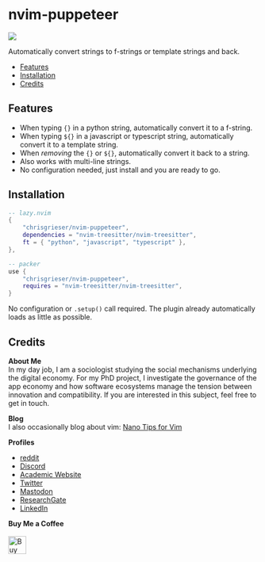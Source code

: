 <!-- LTeX: enabled=false -->
# nvim-puppeteer <!-- LTeX: enabled=true -->
<a href="https://dotfyle.com/plugins/chrisgrieser/nvim-puppeteer"><img src="https://dotfyle.com/plugins/chrisgrieser/nvim-puppeteer/shield" /></a>

Automatically convert strings to f-strings or template strings and back.

<!--toc:start-->
- [Features](#features)
- [Installation](#installation)
- [Credits](#credits)
<!--toc:end-->

## Features
- When typing `{}` in a python string, automatically convert it to a f-string. 
- When typing `${}` in a javascript or typescript string, automatically convert it to a template string.
- When *removing* the `{}` or `${}`, automatically convert it back to a string.
- Also works with multi-line strings.
- No configuration needed, just install and you are ready to go.

## Installation

```lua
-- lazy.nvim
{ 
    "chrisgrieser/nvim-puppeteer",
	dependencies = "nvim-treesitter/nvim-treesitter",
    ft = { "python", "javascript", "typescript" },
},

-- packer
use {
	"chrisgrieser/nvim-puppeteer",
	requires = "nvim-treesitter/nvim-treesitter",
}
```

No configuration or `.setup()` call required. The plugin already automatically loads as little as possible.

## Credits
<!-- vale Google.FirstPerson = NO -->
__About Me__  
In my day job, I am a sociologist studying the social mechanisms underlying the digital economy. For my PhD project, I investigate the governance of the app economy and how software ecosystems manage the tension between innovation and compatibility. If you are interested in this subject, feel free to get in touch.

__Blog__  
I also occasionally blog about vim: [Nano Tips for Vim](https://nanotipsforvim.prose.sh)

__Profiles__  
- [reddit](https://www.reddit.com/user/pseudometapseudo)
- [Discord](https://discordapp.com/users/462774483044794368/)
- [Academic Website](https://chris-grieser.de/)
- [Twitter](https://twitter.com/pseudo_meta)
- [Mastodon](https://pkm.social/@pseudometa)
- [ResearchGate](https://www.researchgate.net/profile/Christopher-Grieser)
- [LinkedIn](https://www.linkedin.com/in/christopher-grieser-ba693b17a/)

__Buy Me a Coffee__  
<br>
<a href='https://ko-fi.com/Y8Y86SQ91' target='_blank'><img height='36' style='border:0px;height:36px;' src='https://cdn.ko-fi.com/cdn/kofi1.png?v=3' border='0' alt='Buy Me a Coffee at ko-fi.com' /></a>
